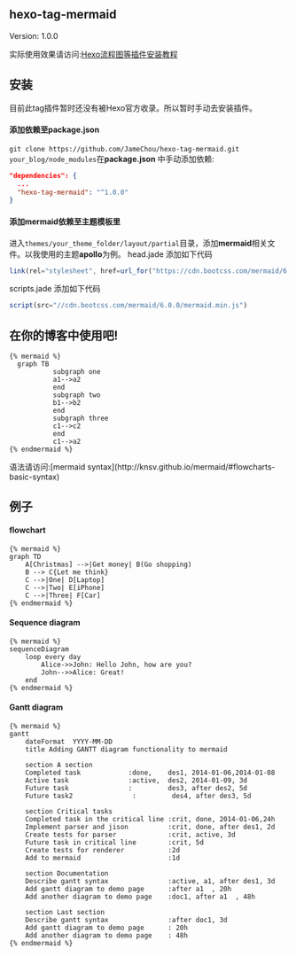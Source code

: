 ## hexo-tag-mermaid
Version: 1.0.0

实际使用效果请访问:[Hexo流程图等插件安装教程](http://jcchow.com/2016/07/11/mermaid-sequence/)

## 安装
<div class="tip">
  目前此tag插件暂时还没有被Hexo官方收录。所以暂时手动去安装插件。
</div>

#### 添加依赖至package.json
`git clone https://github.com/JameChou/hexo-tag-mermaid.git your_blog/node_modules`在**package.json** 中手动添加依赖:
```json
"dependencies": {
  ...
  "hexo-tag-mermaid": "^1.0.0"
}
```

#### 添加mermaid依赖至主题模板里
进入`themes/your_theme_folder/layout/partial`目录，添加**mermaid**相关文件。以我使用的主题**apollo**为例。
head.jade 添加如下代码
```javascript
link(rel="stylesheet", href=url_for("https://cdn.bootcss.com/mermaid/6.0.0/mermaid.min.css"))
```

scripts.jade 添加如下代码
```javascript
script(src="//cdn.bootcss.com/mermaid/6.0.0/mermaid.min.js")
```

## 在你的博客中使用吧!
```
{% mermaid %}
  graph TB
           subgraph one
           a1-->a2
           end
           subgraph two
           b1-->b2
           end
           subgraph three
           c1-->c2
           end
           c1-->a2
{% endmermaid %}
```

<div class="tip">
  语法请访问:[mermaid syntax](http://knsv.github.io/mermaid/#flowcharts-basic-syntax)
</div>

<!-- more -->

## 例子

#### flowchart
```
{% mermaid %}
graph TD
    A[Christmas] -->|Get money| B(Go shopping)
    B --> C{Let me think}
    C -->|One| D[Laptop]
    C -->|Two| E[iPhone]
    C -->|Three| F[Car]
{% endmermaid %}
```

#### Sequence diagram
```
{% mermaid %}
sequenceDiagram
    loop every day
        Alice->>John: Hello John, how are you?
        John-->>Alice: Great!
    end
{% endmermaid %}
```

#### Gantt diagram
```
{% mermaid %}
gantt
    dateFormat  YYYY-MM-DD
    title Adding GANTT diagram functionality to mermaid

    section A section
    Completed task            :done,    des1, 2014-01-06,2014-01-08
    Active task               :active,  des2, 2014-01-09, 3d
    Future task               :         des3, after des2, 5d
    Future task2               :         des4, after des3, 5d

    section Critical tasks
    Completed task in the critical line :crit, done, 2014-01-06,24h
    Implement parser and jison          :crit, done, after des1, 2d
    Create tests for parser             :crit, active, 3d
    Future task in critical line        :crit, 5d
    Create tests for renderer           :2d
    Add to mermaid                      :1d

    section Documentation
    Describe gantt syntax               :active, a1, after des1, 3d
    Add gantt diagram to demo page      :after a1  , 20h
    Add another diagram to demo page    :doc1, after a1  , 48h

    section Last section
    Describe gantt syntax               :after doc1, 3d
    Add gantt diagram to demo page      : 20h
    Add another diagram to demo page    : 48h
{% endmermaid %}
```
